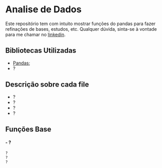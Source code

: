# Analise de Dados

Este repositório tem com intuito mostrar funções do pandas para fazer refinações de bases, estudos, etc. Qualquer dúvida, sinta-se à vontade para me chamar no [linkedin](https://www.linkedin.com/in/paulo-oliveira-a6650121a/).

## Bibliotecas Utilizadas
- [Pandas](https://pandas.pydata.org/docs/user_guide/index.html#user-guide);
- ?

## Descrição sobre cada file
- ?
- ?
- ?
- ?

## Funções Base
#### - ?
~~~
?
?
?
~~~
